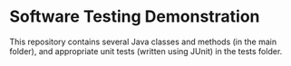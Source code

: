 # Software Testing Demonstration
This repository contains several Java classes and methods (in the main folder), 
and appropriate unit tests (written using JUnit) in the tests folder.
